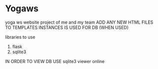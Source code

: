 # Yogaws
yoga ws website project of me and my team 
ADD ANY NEW HTML FILES TO TEMPLATES
INSTANCES IS USED FOR DB (WHEN USED)

libraries to use
1. flask
2. sqlite3

IN ORDER TO VIEW DB USE sqlite3 viewer online